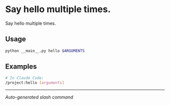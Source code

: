 # Say hello multiple times.

Say hello multiple times.

## Usage

```bash
python __main__.py hello $ARGUMENTS
```

## Examples

```bash
# In Claude Code:
/project:hello [arguments]
```

---
*Auto-generated slash command*
